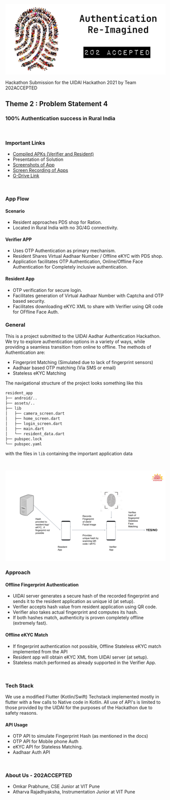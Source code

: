 ![Banner](banner.png)

Hackathon Submission for the UIDAI Hackathon 2021 by Team 202ACCEPTED

## Theme 2 : Problem Statement 4
### 100% Authentication success in Rural India

<br>

### Important Links

* [Compiled APKs (Verifier and Resident)](https://drive.google.com/drive/folders/1Nm-D_hOP8DvX-84G0MmmSq87CFw2rvel?usp=sharing)
* Presentation of Solution
* [Screenshots of App](https://drive.google.com/drive/folders/1yqrvqmFdz82PvhLRp3VgP-M9xBx-h8UG?usp=sharing)
* [Screen Recording of Apps](https://drive.google.com/drive/folders/1322cyvZyhc_71UxXgd9phQR2dFMM7lZ2?usp=sharing)
* [G-Drive Link](https://drive.google.com/drive/u/1/folders/1UCbi8d1H3KmbGus2gnI6PwYWdqzX4PD0)


<br>



###  App Flow 

#### Scenario
* Resident approaches PDS shop for Ration.
* Located in Rural India with no 3G/4G connectivity.

#### Verifier APP
* Uses OTP Authentication as primary mechanism.
* Resident Shares Virtual Aadhaar Number / Offline eKYC with PDS shop.
* Application facilitates OTP Authentication, Online/Offline Face Authentication for Completely inclusive authentication.

#### Resident App
* OTP verification for secure login.
* Facilitates generation of Virtual Aadhaar Number with Captcha and OTP based security.
* Facilitates downloading eKYC XML to share with Verifier using QR code for OFfline Face Auth.


### General

This is a project submitted to the UIDAI Aadhar Authentication Hackathon. We try to explore authentication options in a variety of ways, while providing a seamless transition from online to offline. The methods of Authentication are:
- Fingerprint Matching (Simulated due to lack of fingerprint sensors)
- Aadhaar based OTP matching (Via SMS or email)
- Stateless eKYC Matching

The navigational structure of the project looks something like this

```
resident_app
├── android/..
├── assets/..
├── lib
│   ├── camera_screen.dart
│   ├── home_screen.dart
│   ├── login_screen.dart
│   ├── main.dart
│   └── resident_data.dart
├── pubspec.lock
└── pubspec.yaml
```

with the files in `lib` containing the important application data

<br>

![Architecture Diagram](architecture_diagram.png)

### Approach

#### Offline Fingerprint Authentication
* UIDAI server generates a secure hash of the recorded fingerprint and sends it to the resident application as unique id (at setup).
* Verifier accepts hash value from resident application using QR code.
* Verifier also takes actual fingerprint and computes its hash.
* If both hashes match, authenticity is proven completely offline (extremely fast).

#### Offline eKYC Match
* If fingerprint authentication not possible, Offline Stateless eKYC match implemented from the API
* Resident app will obtain eKYC XML from UIDAI server (at setup).
* Stateless match performed as already supported in the Verifier App.

<br>

### Tech Stack
We use a modified Flutter (Kotlin/Swift) Techstack implemented mostly in flutter with a few calls to Native code in Kotlin. All use of API's is limited to those provided by the UIDAI for the purposes of the Hackathon due to safety reasons.

#### API Usage
- OTP API to simulate Fingerprint Hash (as mentioned in the docs)
- OTP API for Mobile phone Auth
- eKYC API for Stateless Matching.
- Aadhaar Auth API

<br>

### About Us - 202ACCEPTED
- Omkar Prabhune, CSE Junior at VIT Pune
- Atharva Rajadhyaksha, Instrumentation Junior at VIT Pune

